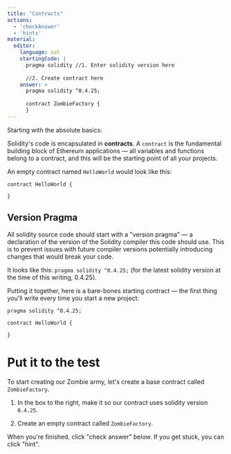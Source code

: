 ```yaml
---
title: "Contracts"
actions:
  - 'checkAnswer'
  - 'hints'
material:
  editor:
    language: sol
    startingCode: |
      pragma solidity //1. Enter solidity version here
      
      //2. Create contract here
    answer: >
      pragma solidity ^0.4.25;
      
      contract ZombieFactory {
      }
---
```

Starting with the absolute basics:

Solidity's code is encapsulated in **contracts**. A `contract` is the fundamental building block of Ethereum applications — all variables and functions belong to a contract, and this will be the starting point of all your projects.

An empty contract named `HelloWorld` would look like this:

    contract HelloWorld {
    
    }
    

## Version Pragma

All solidity source code should start with a "version pragma" — a declaration of the version of the Solidity compiler this code should use. This is to prevent issues with future compiler versions potentially introducing changes that would break your code.

It looks like this: `pragma solidity ^0.4.25;` (for the latest solidity version at the time of this writing, 0.4.25).

Putting it together, here is a bare-bones starting contract — the first thing you'll write every time you start a new project:

    pragma solidity ^0.4.25;
    
    contract HelloWorld {
    
    }
    

# Put it to the test

To start creating our Zombie army, let's create a base contract called `ZombieFactory`.

1. In the box to the right, make it so our contract uses solidity version `0.4.25`.

2. Create an empty contract called `ZombieFactory`.

When you're finished, click "check answer" below. If you get stuck, you can click "hint".